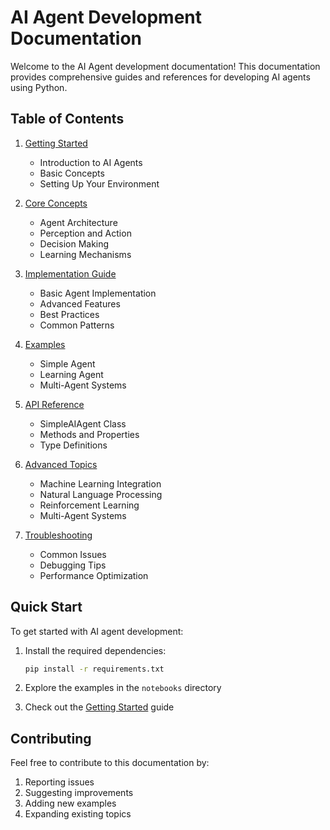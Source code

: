 # AI Agent Development Documentation

Welcome to the AI Agent development documentation! This documentation provides comprehensive guides and references for developing AI agents using Python.

## Table of Contents

1. [Getting Started](getting_started.md)
   - Introduction to AI Agents
   - Basic Concepts
   - Setting Up Your Environment

2. [Core Concepts](core_concepts.md)
   - Agent Architecture
   - Perception and Action
   - Decision Making
   - Learning Mechanisms

3. [Implementation Guide](implementation.md)
   - Basic Agent Implementation
   - Advanced Features
   - Best Practices
   - Common Patterns

4. [Examples](examples.md)
   - Simple Agent
   - Learning Agent
   - Multi-Agent Systems

5. [API Reference](api_reference.md)
   - SimpleAIAgent Class
   - Methods and Properties
   - Type Definitions

6. [Advanced Topics](advanced_topics.md)
   - Machine Learning Integration
   - Natural Language Processing
   - Reinforcement Learning
   - Multi-Agent Systems

7. [Troubleshooting](troubleshooting.md)
   - Common Issues
   - Debugging Tips
   - Performance Optimization

## Quick Start

To get started with AI agent development:

1. Install the required dependencies:
   ```bash
   pip install -r requirements.txt
   ```

2. Explore the examples in the `notebooks` directory

3. Check out the [Getting Started](getting_started.md) guide

## Contributing

Feel free to contribute to this documentation by:
1. Reporting issues
2. Suggesting improvements
3. Adding new examples
4. Expanding existing topics 
